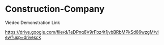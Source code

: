 # Construction-Company

Viedeo Demonstration Link

https://drive.google.com/file/d/1eDPnq8V9rFbz4t1jvbBRbMPkSd86wzgM/view?usp=drivesdk

